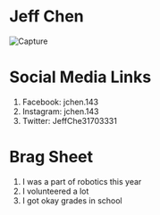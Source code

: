 # Jeff Chen

![Capture](https://user-images.githubusercontent.com/66371486/83994244-c9094980-a923-11ea-967e-d6c0ea86a440.PNG)

# Social Media Links
1. Facebook: jchen.143
2. Instagram: jchen.143
3. Twitter: JeffChe31703331

# Brag Sheet
1. I was a part of robotics this year
2. I volunteered a lot
3. I got okay grades in school
